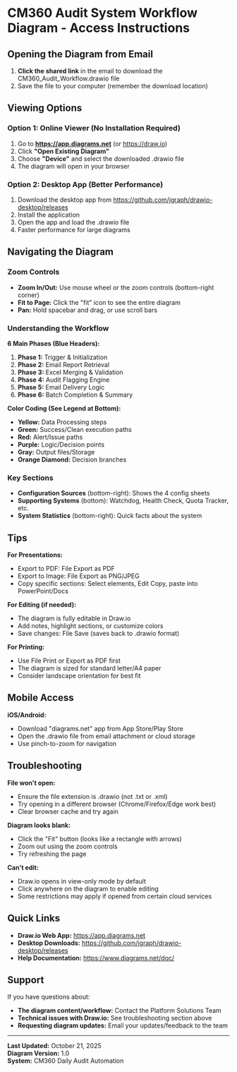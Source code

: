 ﻿# CM360 Audit System Workflow Diagram - Access Instructions

##  Opening the Diagram from Email

1. **Click the shared link** in the email to download the CM360_Audit_Workflow.drawio file
2. Save the file to your computer (remember the download location)

##  Viewing Options

### Option 1: Online Viewer (No Installation Required)
1. Go to **https://app.diagrams.net** (or https://draw.io)
2. Click **"Open Existing Diagram"**
3. Choose **"Device"** and select the downloaded .drawio file
4. The diagram will open in your browser

### Option 2: Desktop App (Better Performance)
1. Download the desktop app from https://github.com/jgraph/drawio-desktop/releases
2. Install the application
3. Open the app and load the .drawio file
4. Faster performance for large diagrams

##  Navigating the Diagram

### Zoom Controls
- **Zoom In/Out:** Use mouse wheel or the zoom controls (bottom-right corner)
- **Fit to Page:** Click the "fit" icon to see the entire diagram
- **Pan:** Hold spacebar and drag, or use scroll bars

### Understanding the Workflow

**6 Main Phases (Blue Headers):**
1. **Phase 1:** Trigger & Initialization
2. **Phase 2:** Email Report Retrieval
3. **Phase 3:** Excel Merging & Validation
4. **Phase 4:** Audit Flagging Engine
5. **Phase 5:** Email Delivery Logic
6. **Phase 6:** Batch Completion & Summary

**Color Coding (See Legend at Bottom):**
-  **Yellow:** Data Processing steps
-  **Green:** Success/Clean execution paths
-  **Red:** Alert/Issue paths
-  **Purple:** Logic/Decision points
-  **Gray:** Output files/Storage
-  **Orange Diamond:** Decision branches

### Key Sections
- **Configuration Sources** (bottom-right): Shows the 4 config sheets
- **Supporting Systems** (bottom): Watchdog, Health Check, Quota Tracker, etc.
- **System Statistics** (bottom-right): Quick facts about the system

##  Tips

**For Presentations:**
- Export to PDF: File  Export as  PDF
- Export to Image: File  Export as  PNG/JPEG
- Copy specific sections: Select elements, Edit  Copy, paste into PowerPoint/Docs

**For Editing (if needed):**
- The diagram is fully editable in Draw.io
- Add notes, highlight sections, or customize colors
- Save changes: File  Save (saves back to .drawio format)

**For Printing:**
- Use File  Print or Export as PDF first
- The diagram is sized for standard letter/A4 paper
- Consider landscape orientation for best fit

##  Mobile Access

**iOS/Android:**
- Download "diagrams.net" app from App Store/Play Store
- Open the .drawio file from email attachment or cloud storage
- Use pinch-to-zoom for navigation

##  Troubleshooting

**File won't open:**
- Ensure the file extension is .drawio (not .txt or .xml)
- Try opening in a different browser (Chrome/Firefox/Edge work best)
- Clear browser cache and try again

**Diagram looks blank:**
- Click the "Fit" button (looks like a rectangle with arrows)
- Zoom out using the zoom controls
- Try refreshing the page

**Can't edit:**
- Draw.io opens in view-only mode by default
- Click anywhere on the diagram to enable editing
- Some restrictions may apply if opened from certain cloud services

##  Quick Links

- **Draw.io Web App:** https://app.diagrams.net
- **Desktop Downloads:** https://github.com/jgraph/drawio-desktop/releases
- **Help Documentation:** https://www.diagrams.net/doc/

##  Support

If you have questions about:
- **The diagram content/workflow:** Contact the Platform Solutions Team
- **Technical issues with Draw.io:** See troubleshooting section above
- **Requesting diagram updates:** Email your updates/feedback to the team

---

**Last Updated:** October 21, 2025  
**Diagram Version:** 1.0  
**System:** CM360 Daily Audit Automation
